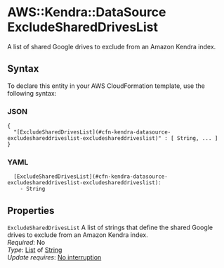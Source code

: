 # AWS::Kendra::DataSource ExcludeSharedDrivesList<a name="aws-properties-kendra-datasource-excludeshareddriveslist"></a>

A list of shared Google drives to exclude from an Amazon Kendra index\.

## Syntax<a name="aws-properties-kendra-datasource-excludeshareddriveslist-syntax"></a>

To declare this entity in your AWS CloudFormation template, use the following syntax:

### JSON<a name="aws-properties-kendra-datasource-excludeshareddriveslist-syntax.json"></a>

```
{
  "[ExcludeSharedDrivesList](#cfn-kendra-datasource-excludeshareddriveslist-excludeshareddriveslist)" : [ String, ... ]
}
```

### YAML<a name="aws-properties-kendra-datasource-excludeshareddriveslist-syntax.yaml"></a>

```
  [ExcludeSharedDrivesList](#cfn-kendra-datasource-excludeshareddriveslist-excludeshareddriveslist): 
    - String
```

## Properties<a name="aws-properties-kendra-datasource-excludeshareddriveslist-properties"></a>

`ExcludeSharedDrivesList`  <a name="cfn-kendra-datasource-excludeshareddriveslist-excludeshareddriveslist"></a>
A list of strings that define the shared Google drives to exclude from an Amazon Kendra index\.  
*Required*: No  
*Type*: [List](#aws-properties-kendra-datasource-excludeshareddriveslist) of [String](#aws-properties-kendra-datasource-excludeshareddriveslist)  
*Update requires*: [No interruption](https://docs.aws.amazon.com/AWSCloudFormation/latest/UserGuide/using-cfn-updating-stacks-update-behaviors.html#update-no-interrupt)